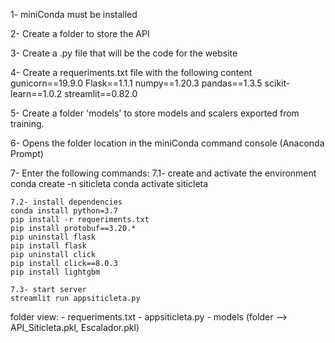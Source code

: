 1- miniConda must be installed

2- Create a folder to store the API

3- Create a .py file that will be the code for the website

4- Create a requeriments.txt file with the following content
    gunicorn==19.9.0
    Flask==1.1.1
    numpy==1.20.3
    pandas==1.3.5
    scikit-learn==1.0.2
    streamlit==0.82.0
    
5- Create a folder 'models' to store models and scalers exported from training.

6- Opens the folder location in the miniConda command console (Anaconda Prompt)

7- Enter the following commands:
    7.1- create and activate the environment
    conda create -n siticleta
    conda activate siticleta

    7.2- install dependencies
    conda install python=3.7
    pip install -r requeriments.txt
    pip install protobuf==3.20.*
    pip uninstall flask
    pip install flask
    pip uninstall click
    pip install click==8.0.3
    pip install lightgbm

    7.3- start server
    streamlit run appsiticleta.py


folder view:
    - requeriments.txt
    - appsiticleta.py
    - models (folder --> API_Siticleta.pkl, Escalador.pkl)
